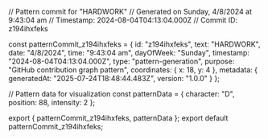 // Pattern commit for "HARDWORK"
// Generated on Sunday, 4/8/2024 at 9:43:04 am
// Timestamp: 2024-08-04T04:13:04.000Z
// Commit ID: z194ihxfeks

const patternCommit_z194ihxfeks = {
  id: "z194ihxfeks",
  text: "HARDWORK",
  date: "4/8/2024",
  time: "9:43:04 am",
  dayOfWeek: "Sunday",
  timestamp: "2024-08-04T04:13:04.000Z",
  type: "pattern-generation",
  purpose: "GitHub contribution graph pattern",
  coordinates: {
    x: 18,
    y: 4
  },
  metadata: {
    generatedAt: "2025-07-24T18:48:44.483Z",
    version: "1.0.0"
  }
};

// Pattern data for visualization
const patternData = {
  character: "D",
  position: 88,
  intensity: 2
};

export { patternCommit_z194ihxfeks, patternData };
export default patternCommit_z194ihxfeks;
